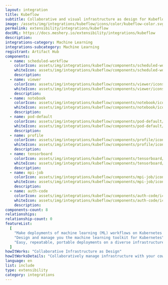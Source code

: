 ```yaml
---
layout: integration
title: Kubeflow
subtitle: Collaborative and visual infrastructure as design for Kubeflow
image: /assets/img/integrations/kubeflow/icons/color/kubeflow-color.svg
permalink: extensibility/integrations/kubeflow
docURL: https://docs.meshery.io/extensibility/integrations/kubeflow
description:
integrations-category: Machine Learning
integrations-subcategory: Machine Learning
registrant: Artifact Hub
components:
  - name: scheduled-workflow
    colorIcon: assets/img/integrations/kubeflow/components/scheduled-workflow/icons/color/scheduled-workflow-color.svg
    whiteIcon: assets/img/integrations/kubeflow/components/scheduled-workflow/icons/white/scheduled-workflow-white.svg
    description:
  - name: viewer
    colorIcon: assets/img/integrations/kubeflow/components/viewer/icons/color/viewer-color.svg
    whiteIcon: assets/img/integrations/kubeflow/components/viewer/icons/white/viewer-white.svg
    description:
  - name: notebook
    colorIcon: assets/img/integrations/kubeflow/components/notebook/icons/color/notebook-color.svg
    whiteIcon: assets/img/integrations/kubeflow/components/notebook/icons/white/notebook-white.svg
    description:
  - name: pod-default
    colorIcon: assets/img/integrations/kubeflow/components/pod-default/icons/color/pod-default-color.svg
    whiteIcon: assets/img/integrations/kubeflow/components/pod-default/icons/white/pod-default-white.svg
    description:
  - name: profile
    colorIcon: assets/img/integrations/kubeflow/components/profile/icons/color/profile-color.svg
    whiteIcon: assets/img/integrations/kubeflow/components/profile/icons/white/profile-white.svg
    description:
  - name: tensorboard
    colorIcon: assets/img/integrations/kubeflow/components/tensorboard/icons/color/tensorboard-color.svg
    whiteIcon: assets/img/integrations/kubeflow/components/tensorboard/icons/white/tensorboard-white.svg
    description:
  - name: mpi-job
    colorIcon: assets/img/integrations/kubeflow/components/mpi-job/icons/color/mpi-job-color.svg
    whiteIcon: assets/img/integrations/kubeflow/components/mpi-job/icons/white/mpi-job-white.svg
    description:
  - name: auth-code
    colorIcon: assets/img/integrations/kubeflow/components/auth-code/icons/color/auth-code-color.svg
    whiteIcon: assets/img/integrations/kubeflow/components/auth-code/icons/white/auth-code-white.svg
    description:
components-count: 8
relationships:
relationship-count: 0
featureList:
  [
    "Make deployments of machine learning (ML) workflows on Kubernetes simple, portable and scalable. ",
    "Design and manage you the machine learning toolkit for Kubernetes",
    "Easy, repeatable, portable deployments on a diverse infrastructure (for example, experimenting on a laptop, then moving to an on-premises cluster or to the cloud)",
  ]
howItWorks: "Collaborative Infrastructure as Design"
howItWorksDetails: "Collaboratively manage infrastructure with your coworkers synchronously sharing the same designs."
language: en
list: include
type: extensibility
category: integrations
---
```

